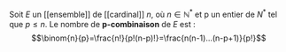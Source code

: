 Soit $E$ un [[ensemble]] de [[cardinal]] $n$, où $n\in\mathbb N^*$ et p un entier de $N^*$ tel que $p\le n$.
Le nombre de **p-combinaison** de $E$ est : $$\binom{n}{p}=\frac{n!}{p!(n-p)!}=\frac{n(n-1)...(n-p+1)}{p!}$$ 